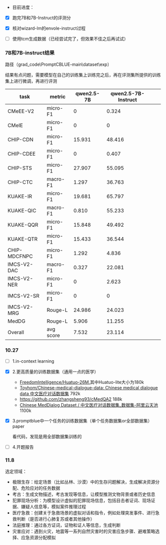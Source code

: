 * 目前进度：

- [x] 跑完7B和7B-Instruct的评测分
- [x] 核对wizard-lm的envole-instruct过程
- [ ] 使用tcm生成数据（已经尝试完了，但效果不佳之后再试试）



### 7B和7B-instruct结果

路径（grad_code\PromptCBLUE-main\dataset\exp）

结果有点问题，需要模型在自己的训练集上训练完之后，再在评测集所提供的训练集上进行微调，再进行评测

| task         | metric         | qwen2.5-7B | qwen2.5-7B-Instruct |      |      |
| ------------ | -------------- | ---------- | ------------------- | ---- | ---- |
| CMeEE-V2     | micro-F1       | 0          | 0.324               |      |      |
| CMeIE        | micro-F1       | 0          | 0                   |      |      |
| CHIP-CDN     | micro-F1       | 15.931     | 48.416              |      |      |
| CHIP-CDEE    | micro-F1       | 0          | 0.407               |      |      |
| CHIP-STS     | micro-F1       | 27.907     | 55.095              |      |      |
| CHIP-CTC     | macro-F1       | 1.297      | 36.763              |      |      |
| KUAKE-IR     | micro-F1       | 19.681     | 65.797              |      |      |
| KUAKE-QIC    | macro-F1       | 0.810      | 55.233              |      |      |
| KUAKE-QQR    | micro-F1       | 15.848     | 49.492              |      |      |
| KUAKE-QTR    | micro-F1       | 15.433     | 36.544              |      |      |
| CHIP-MDCFNPC | micro-F1       | 1.292      | 4.836               |      |      |
| IMCS-V2-DAC  | macro-F1       | 0.327      | 22.081              |      |      |
| IMCS-V2-NER  | micro-F1       | 0          | 2.623               |      |      |
| IMCS-V2-SR   | micro-F1       | 0          | 0                   |      |      |
| IMCS-V2-MRG  | Rouge-L        | 24.986     | 24.023              |      |      |
| MedDG        | Rouge-L        | 5.906      | 11.255              |      |      |
| Overall      | avg score      | 7.532      | 23.114              |      |      |

### 10.27

- [ ] 1.in-context learning

- [x] 2.更高质量的训练数据集（通用一点的医学）
  * [FreedomIntelligence/Huatuo-26M.](https://github.com/FreedomIntelligence/Huatuo-26M?tab=readme-ov-file)其中Huatuo-lite大小为180k
  * [Toyhom/Chinese-medical-dialogue-data: Chinese medical dialogue data 中文医疗对话数据集](https://github.com/Toyhom/Chinese-medical-dialogue-data) 792k
  * https://github.com/zhangsheng93/cMedQA2 188k
  * [Chinese MedDialog Dataset / 中文医疗对话数据集_数据集-阿里云天池](https://tianchi.aliyun.com/dataset/92110) 1100k

- [x] 3.promptblue中一个任务的训练数据集（单个任务数据集or全部数据集）paper

  看代码，发现是用全部数据集训练的

- [ ] 4.开题报告

### 11.8
选定领域：
* 极限生存：给定场景（比如丛林、沙漠）中的生存问题解决，生成解决资源分配、危险应对的任务数据
* 考古：生成文物描述，考古发现等信息，让模型推测文物背景或者历史信息
* 犯罪现场分析：为模型设计虚拟的犯罪现场信息，包括目击者证词、现场证据、嫌疑人信息等，模拟案件推理过程
* 医疗急救：创建关于急救场景的虚拟对话和指令，例如处理突发事件、进行急救判断（是否进行心肺复苏或者其他操作）
* 法庭推理：通过各方证词，证物和证人等信息，生成判断
* 灾害应对：遇到火灾，地震等一系列自然灾害时的灾害应急步骤、避难策略选择、应急资源分配模拟